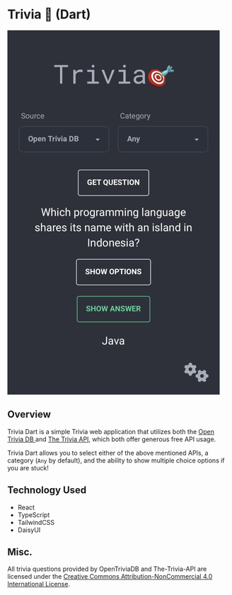 # Trivia 🎯 (Dart)

![trivia-dart-image](/src/assets/triviadart.webp)

## Overview

Trivia Dart is a simple Trivia web application that utilizes both the [Open Trivia DB ](https://opentdb.com/) and [The Trivia API](https://the-trivia-api.com/), which both offer generous free API usage.

Trivia Dart allows you to select either of the above mentioned APIs, a category (`Any` by default), and the ability to show multiple choice options if you are stuck!

## Technology Used

- React
- TypeScript
- TailwindCSS
- DaisyUI

## Misc.

All trivia questions provided by OpenTriviaDB and The-Trivia-API are licensed under the [Creative Commons Attribution-NonCommercial 4.0 International License](https://creativecommons.org/licenses/by-nc/4.0/).
